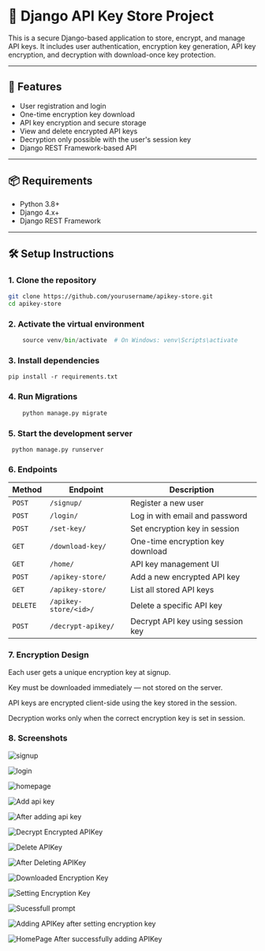 # 🔐 Django API Key Store Project

This is a secure Django-based application to store, encrypt, and manage API keys. It includes user authentication, encryption key generation, API key encryption, and decryption with download-once key protection.

---

## 🚀 Features

- User registration and login
- One-time encryption key download
- API key encryption and secure storage
- View and delete encrypted API keys
- Decryption only possible with the user's session key
- Django REST Framework-based API

---

## 📦 Requirements

- Python 3.8+
- Django 4.x+
- Django REST Framework


---

## 🛠️ Setup Instructions


### 1. Clone the repository

```bash
git clone https://github.com/yourusername/apikey-store.git
cd apikey-store
```

### 2. Activate the virtual environment

``` python -m venv venv
    source venv/bin/activate  # On Windows: venv\Scripts\activate
```

### 3. Install dependencies 


``` 
pip install -r requirements.txt
```

### 4. Run Migrations

``` python manage.py makemigrations core
    python manage.py migrate
```

### 5. Start the development server

``` python manage.py runserver```

### 6. Endpoints

| Method   | Endpoint              | Description                       |
| -------- | --------------------- | --------------------------------- |
| `POST`   | `/signup/`            | Register a new user               |
| `POST`   | `/login/`             | Log in with email and password    |
| `POST`   | `/set-key/`           | Set encryption key in session     |
| `GET`    | `/download-key/`      | One-time encryption key download  |
| `GET`    | `/home/`              | API key management UI             |
| `POST`   | `/apikey-store/`      | Add a new encrypted API key       |
| `GET`    | `/apikey-store/`      | List all stored API keys          |
| `DELETE` | `/apikey-store/<id>/` | Delete a specific API key         |
| `POST`   | `/decrypt-apikey/`    | Decrypt API key using session key |

### 7. Encryption Design

Each user gets a unique encryption key at signup.

Key must be downloaded immediately — not stored on the server.

API keys are encrypted client-side using the key stored in the session.

Decryption works only when the correct encryption key is set in session.

### 8. Screenshots

![signup](images/1.png)

![login](images/2.png)

![homepage](images/3.png)

![Add api key](images/4.png)

![After adding api key](images/5.png)

![Decrypt Encrypted APIKey](images/6.png)

![Delete APIKey](images/7.png)

![After Deleting APIKey](images/8.png)

![Downloaded Encryption Key](images/9.png)

![Setting Encryption Key](images/10.png)

![Sucessfull prompt ](images/11.png)

![Adding APIKey after setting encryption key](images/12.png)

![HomePage After successfully adding APIKey](images/13.png)